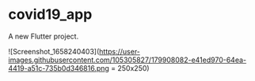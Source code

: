 # covid19_app

A new Flutter project.

![Screenshot_1658240403](https://user-images.githubusercontent.com/105305827/179908082-e41ed970-64ea-4419-a51c-735b0d346816.png = 250x250)

